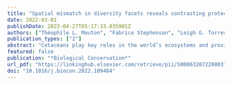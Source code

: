 ```yaml
---
title: "Spatial mismatch in diversity facets reveals contrasting protection for New Zealand's cetacean biodiversity"
date: 2022-03-01
publishDate: 2023-04-27T05:17:33.035901Z
authors: ["Théophile L. Mouton", "Fabrice Stephenson", "Leigh G. Torres", "Will Rayment", "Tom Brough", "Matthew McLean", "Jonathan D. Tonkin", "Camille Albouy", "Fabien Leprieur"]
publication_types: ["2"]
abstract: "Cetaceans play key roles in the world’s ecosystems and provide important economic and social benefits. New Zealand’s Exclusive Economic Zone is a global biodiversity hotspot for cetaceans and benefits from a system of marine protected areas (MPAs). However, spatial patterns of cetacean biodiversity and their overlap with MPAs have never been assessed."
featured: false
publication: "*Biological Conservation*"
url_pdf: "https://linkinghub.elsevier.com/retrieve/pii/S0006320722000374"
doi: "10.1016/j.biocon.2022.109484"
---
```


